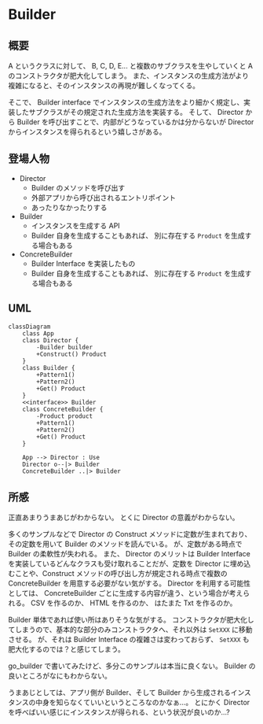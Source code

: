 
# Builder

## 概要

A というクラスに対して、 B, C, D, E... と複数のサブクラスを生やしていくと A のコンストラクタが肥大化してしまう。
また、インスタンスの生成方法がより複雑になると、そのインスタンスの再現が難しくなってくる。

そこで、 Builder interface でインスタンスの生成方法をより細かく規定し、実装したサブクラスがその規定された生成方法を実装する。
そして、 Director から Builder を呼び出すことで、内部がどうなっているかは分からないが Director からインスタンスを得られるという嬉しさがある。

## 登場人物

- Director
  - Builder のメソッドを呼び出す
  - 外部アプリから呼び出されるエントリポイント
  - あったりなかったりする
- Builder
  - インスタンスを生成する API
  - Builder 自身を生成することもあれば、 別に存在する `Product` を生成する場合もある
- ConcreteBuilder
  - Builder Interface を実装したもの
  - Builder 自身を生成することもあれば、 別に存在する `Product` を生成する場合もある

## UML

```mermaid
classDiagram
    class App
    class Director {
        -Builder builder
        +Construct() Product
    }
    class Builder {
        +Pattern1()
        +Pattern2()
        +Get() Product
    }
    <<interface>> Builder
    class ConcreteBuilder {
        -Product product
        +Pattern1()
        +Pattern2()
        +Get() Product
    }

    App --> Director : Use
    Director o--|> Builder
    ConcreteBuilder ..|> Builder
```

## 所感

正直あまりうまあじがわからない。
とくに Director の意義がわからない。

多くのサンプルなどで Director の Construct メソッドに定数が生まれており、その定数を用いて Builder のメソッドを読んでいる。
が、定数がある時点で Builder の柔軟性が失われる。
また、 Director のメリットは Builder Interface を実装しているどんなクラスも受け取れることだが、定数を Director に埋め込むことや、Construct メソッドの呼び出し方が規定される時点で複数の ConcreteBuilder を用意する必要がない気がする。
Director を利用する可能性としては、 ConcreteBuilder ごとに生成する内容が違う、という場合が考えられる。 CSV を作るのか、 HTML を作るのか、 はたまた Txt を作るのか。

Builder 単体であれば使い所はありそうな気がする。
コンストラクタが肥大化してしまうので、基本的な部分のみコンストラクタへ、それ以外は `SetXXX` に移動させる。
が、それは Builder Interface の複雑さは変わっておらず、 `SetXXX` も肥大化するのでは？と感じてしまう。

go_builder で書いてみたけど、多分このサンプルは本当に良くない。
Builder の良いところがなにもわからない。

うまあじとしては、アプリ側が Builder、そして Builder から生成されるインスタンスの中身を知らなくていいというところなのかなぁ...。
とにかく Director を呼べばいい感じにインスタンスが得られる、という状況が良いのか...?
